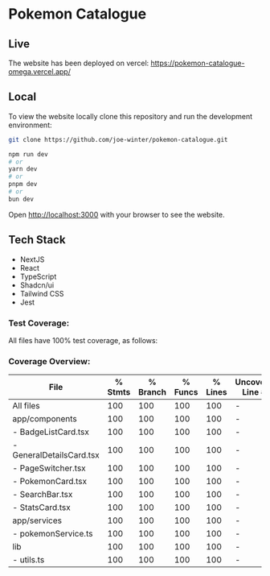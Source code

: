 # Pokemon Catalogue

## Live

The website has been deployed on vercel:
https://pokemon-catalogue-omega.vercel.app/

## Local

To view the website locally clone this repository and run the development environment:

```bash
git clone https://github.com/joe-winter/pokemon-catalogue.git
```

```bash
npm run dev
# or
yarn dev
# or
pnpm dev
# or
bun dev
```

Open [http://localhost:3000](http://localhost:3000) with your browser to see the website.

## Tech Stack

- NextJS
- React
- TypeScript
- Shadcn/ui
- Tailwind CSS
- Jest

### Test Coverage:

All files have 100% test coverage, as follows:

### Coverage Overview:

| File                     | % Stmts | % Branch | % Funcs | % Lines | Uncovered Line #s |
| ------------------------ | ------- | -------- | ------- | ------- | ----------------- |
| All files                | 100     | 100      | 100     | 100     | -                 |
| app/components           | 100     | 100      | 100     | 100     | -                 |
| - BadgeListCard.tsx      | 100     | 100      | 100     | 100     | -                 |
| - GeneralDetailsCard.tsx | 100     | 100      | 100     | 100     | -                 |
| - PageSwitcher.tsx       | 100     | 100      | 100     | 100     | -                 |
| - PokemonCard.tsx        | 100     | 100      | 100     | 100     | -                 |
| - SearchBar.tsx          | 100     | 100      | 100     | 100     | -                 |
| - StatsCard.tsx          | 100     | 100      | 100     | 100     | -                 |
| app/services             | 100     | 100      | 100     | 100     | -                 |
| - pokemonService.ts      | 100     | 100      | 100     | 100     | -                 |
| lib                      | 100     | 100      | 100     | 100     | -                 |
| - utils.ts               | 100     | 100      | 100     | 100     | -                 |



